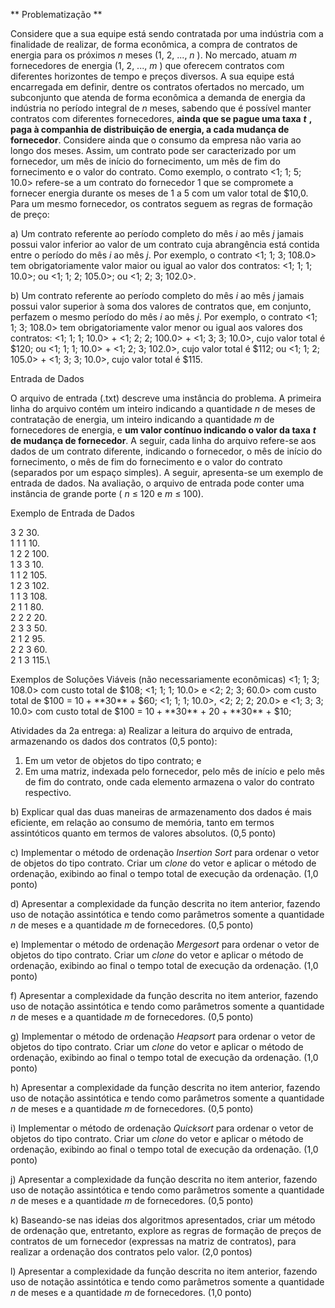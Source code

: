 ** Problematização **

Considere que a sua equipe está sendo contratada por uma indústria com a finalidade de realizar, de forma
econômica, a compra de contratos de energia para os próximos _n_ meses (1, 2, ..., _n_ ). No mercado, atuam
_m_ fornecedores de energia (1, 2, ..., _m_ ) que oferecem contratos com diferentes horizontes de tempo e
preços diversos. A sua equipe está encarregada em definir, dentre os contratos ofertados no mercado, um
subconjunto que atenda de forma econômica a demanda de energia da indústria no período integral de _n_
meses, sabendo que é possível manter contratos com diferentes fornecedores, **ainda que se pague uma
taxa** **_t_** **, paga à companhia de distribuição de energia, a cada mudança de fornecedor**. Considere ainda
que o consumo da empresa não varia ao longo dos meses. Assim, um contrato pode ser caracterizado por
um fornecedor, um mês de início do fornecimento, um mês de fim do fornecimento e o valor do contrato.
Como exemplo, o contrato <1; 1; 5; 10.0> refere-se a um contrato do fornecedor 1 que se compromete a
fornecer energia durante os meses de 1 a 5 com um valor total de $10,0. Para um mesmo fornecedor, os
contratos seguem as regras de formação de preço:

a) Um contrato referente ao período completo do mês _i_ ao mês _j_ jamais possui valor inferior ao valor de
um contrato cuja abrangência está contida entre o período do mês _i_ ao mês _j_. Por exemplo, o contrato
<1; 1; 3; 108.0> tem obrigatoriamente valor maior ou igual ao valor dos contratos:
<1; 1; 1; 10.0>; ou
<1; 1; 2; 105.0>; ou
<1; 2; 3; 102.0>.

b) Um contrato referente ao período completo do mês _i_ ao mês _j_ jamais possui valor superior à soma dos
valores de contratos que, em conjunto, perfazem o mesmo período do mês _i_ ao mês _j_. Por exemplo, o
contrato <1; 1; 3; 108.0> tem obrigatoriamente valor menor ou igual aos valores dos contratos:
<1; 1; 1; 10.0> + <1; 2; 2; 100.0> + <1; 3; 3; 10.0>, cujo valor total é $120; ou
<1; 1; 1; 10.0> + <1; 2; 3; 102.0>, cujo valor total é $112; ou
<1; 1; 2; 105.0> + <1; 3; 3; 10.0>, cujo valor total é $115.

Entrada de Dados

O arquivo de entrada (.txt) descreve uma instância do problema. A primeira linha do arquivo
contém um inteiro indicando a quantidade _n_ de meses de contratação de energia, um inteiro indicando a
quantidade _m_ de fornecedores de energia, e **um valor contínuo indicando o valor da taxa** **_t_** **de mudança
de fornecedor**. A seguir, cada linha do arquivo refere-se aos dados de um contrato diferente, indicando o
fornecedor, o mês de início do fornecimento, o mês de fim do fornecimento e o valor do contrato
(separados por um espaço simples). A seguir, apresenta-se um exemplo de entrada de dados. Na
avaliação, o arquivo de entrada pode conter uma instância de grande porte ( _n_ ≤ 120 e _m_ ≤ 100).

Exemplo de Entrada de Dados

3 2 30.\
1 1 1 10.\
1 2 2 100.\
1 3 3 10.\
1 1 2 105.\
1 2 3 102.\
1 1 3 108.\
2 1 1 80.\
2 2 2 20.\
2 3 3 50.\
2 1 2 95.\
2 2 3 60.\
2 1 3 115.\


Exemplos de Soluções Viáveis (não necessariamente econômicas)
<1; 1; 3; 108.0> com custo total de $108;
<1; 1; 1; 10.0> e <2; 2; 3; 60.0> com custo total de $100 = $10 + **$30** + $60;
<1; 1; 1; 10.0>, <2; 2; 2; 20.0> e <1; 3; 3; 10.0> com custo total de $100 = $10 + **$30** + $20 + **$30** + $10;

Atividades da 2a entrega:
a) Realizar a leitura do arquivo de entrada, armazenando os dados dos contratos (0,5 ponto):
1. Em um vetor de objetos do tipo contrato; e
2. Em uma matriz, indexada pelo fornecedor, pelo mês de início e pelo mês de fim do contrato, onde
    cada elemento armazena o valor do contrato respectivo.
    
b) Explicar qual das duas maneiras de armazenamento dos dados é mais eficiente, em relação ao consumo
de memória, tanto em termos assintóticos quanto em termos de valores absolutos. (0,5 ponto)

c) Implementar o método de ordenação _Insertion Sort_ para ordenar o vetor de objetos do tipo contrato.
Criar um _clone_ do vetor e aplicar o método de ordenação, exibindo ao final o tempo total de execução da
ordenação. (1,0 ponto)

d) Apresentar a complexidade da função descrita no item anterior, fazendo uso de notação assintótica e
tendo como parâmetros somente a quantidade _n_ de meses e a quantidade _m_ de fornecedores. (0,5 ponto)

e) Implementar o método de ordenação _Mergesort_ para ordenar o vetor de objetos do tipo contrato. Criar
um _clone_ do vetor e aplicar o método de ordenação, exibindo ao final o tempo total de execução da
ordenação. (1,0 ponto)

f) Apresentar a complexidade da função descrita no item anterior, fazendo uso de notação assintótica e
tendo como parâmetros somente a quantidade _n_ de meses e a quantidade _m_ de fornecedores. (0,5 ponto)

g) Implementar o método de ordenação _Heapsort_ para ordenar o vetor de objetos do tipo contrato. Criar
um _clone_ do vetor e aplicar o método de ordenação, exibindo ao final o tempo total de execução da
ordenação. (1,0 ponto)

h) Apresentar a complexidade da função descrita no item anterior, fazendo uso de notação assintótica e
tendo como parâmetros somente a quantidade _n_ de meses e a quantidade _m_ de fornecedores. (0,5 ponto)

i) Implementar o método de ordenação _Quicksort_ para ordenar o vetor de objetos do tipo contrato. Criar
um _clone_ do vetor e aplicar o método de ordenação, exibindo ao final o tempo total de execução da
ordenação. (1,0 ponto)

j) Apresentar a complexidade da função descrita no item anterior, fazendo uso de notação assintótica e
tendo como parâmetros somente a quantidade _n_ de meses e a quantidade _m_ de fornecedores. (0,5 ponto)

k) Baseando-se nas ideias dos algoritmos apresentados, criar um método de ordenação que, entretanto,
explore as regras de formação de preços de contratos de um fornecedor (expressas na matriz de
contratos), para realizar a ordenação dos contratos pelo valor. (2,0 pontos)

l) Apresentar a complexidade da função descrita no item anterior, fazendo uso de notação assintótica e
tendo como parâmetros somente a quantidade _n_ de meses e a quantidade _m_ de fornecedores. (1,0 ponto)
